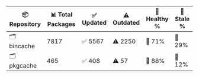 | 📦 Repository | 📊 Total Packages | ✅ Updated | ⚠️ Outdated | 💚 Healthy % | 🔴 Stale % |
|---------------|-------------------|------------|-------------|-------------|------------|
| 🗂️ bincache | 7817 | ✅ 5567 | ⚠️ 2250 | 💚 71% | 🔴 29% |
| 🗂️ pkgcache | 465 | ✅ 408 | ⚠️ 57 | 💚 88% | 🔴 12% |
